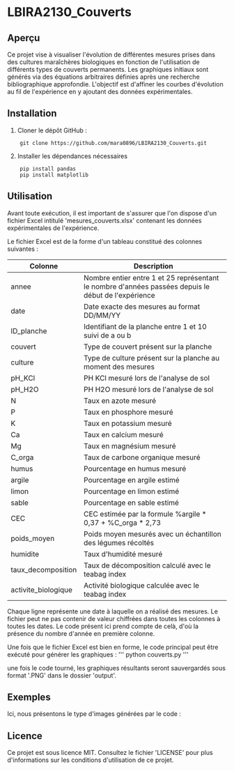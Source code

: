 # LBIRA2130_Couverts

## Aperçu
Ce projet vise à visualiser l'évolution de différentes mesures prises dans des cultures maraîchères biologiques en fonction de l'utilisation de différents types de couverts permanents. 
Les graphiques initiaux sont générés via des équations arbitraires définies après une recherche bibliographique approfondie. L'objectif est d'affiner les courbes d'évolution au fil de l'expérience en y ajoutant des données expérimentales.


## Installation
1. Cloner le dépôt GitHub :
```
    git clone https://github.com/mara0896/LBIRA2130_Couverts.git
```

2. Installer les dépendances nécessaires
```
    pip install pandas
    pip install matplotlib
```

## Utilisation
Avant toute exécution, il est important de s'assurer que l'on dispose d'un fichier Excel intitulé 'mesures_couverts.xlsx' contenant les données expérimentales de l'expérience.

Le fichier Excel est de la forme d'un tableau constitué des colonnes suivantes :

| Colonne          | Description                                    |
|------------------|------------------------------------------------|
| annee            | Nombre entier entre 1 et 25 représentant le nombre d'années passées depuis le début de l'expérience |
| date             | Date exacte des mesures au format DD/MM/YY
| ID_planche       | Identifiant de la planche entre 1 et 10 suivi de a ou b |
| couvert          | Type de couvert présent sur la planche |
| culture          | Type de culture présent sur la planche au moment des mesures |
| pH_KCl           | PH KCl mesuré lors de l'analyse de sol |
| pH_H2O           | PH H2O mesuré lors de l'analyse de sol |
| N                | Taux en azote mesuré |
| P                | Taux en phosphore mesuré |
| K                | Taux en potassium mesuré |
| Ca               | Taux en calcium mesuré |
| Mg               | Taux en magnésium mesuré |
| C_orga           | Taux de carbone organique mesuré |
| humus            | Pourcentage en humus mesuré |
| argile           | Pourcentage en argile estimé |
| limon            | Pourcentage en limon estimé |
| sable            | Pourcentage en sable estimé |
| CEC              | CEC estimée par la formule %argile * 0,37 + %C_orga * 2,73 |
| poids_moyen      | Poids moyen mesurés avec un échantillon des légumes récoltés |
| humidite         | Taux d'humidité mesuré |
| taux_decomposition | Taux de décomposition calculé avec le teabag index |
| activite_biologique | Activité biologique calculée avec le teabag index |

Chaque ligne représente une date à laquelle on a réalisé des mesures. Le fichier peut ne pas contenir de valeur chiffrées dans toutes les colonnes à toutes les dates. Le code présent ici prend compte de celà, d'où la présence du nombre d'année en première colonne.


Une fois que le fichier Excel est bien en forme, le code principal peut être exécuté pour générer les graphiques :
'''
    python couverts.py
'''

une fois le code tourné, les graphiques résultants seront sauvergardés sous format '.PNG' dans le dossier 'output'.

## Exemples
Ici, nous présentons le type d'images générées par le code :


## Licence
Ce projet est sous licence MIT. Consultez le fichier 'LICENSE' pour plus d'informations sur les conditions d'utilisation de ce projet.

